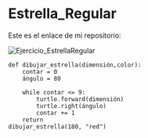# Estrella_Regular

Este es el enlace de mi repositorio: 

![Ejercicio_EstrellaRegular](https://user-images.githubusercontent.com/91721714/146792341-34eea5e2-40c6-40e2-b082-590cb35946b8.PNG)


```
def dibujar_estrella(dimensión,color):
    contar = 0
    ángulo = 80

    while contar <= 9:
        turtle.forward(dimensión)
        turtle.right(ángulo)
        contar += 1
    return
dibujar_estrella(180, "red")    
